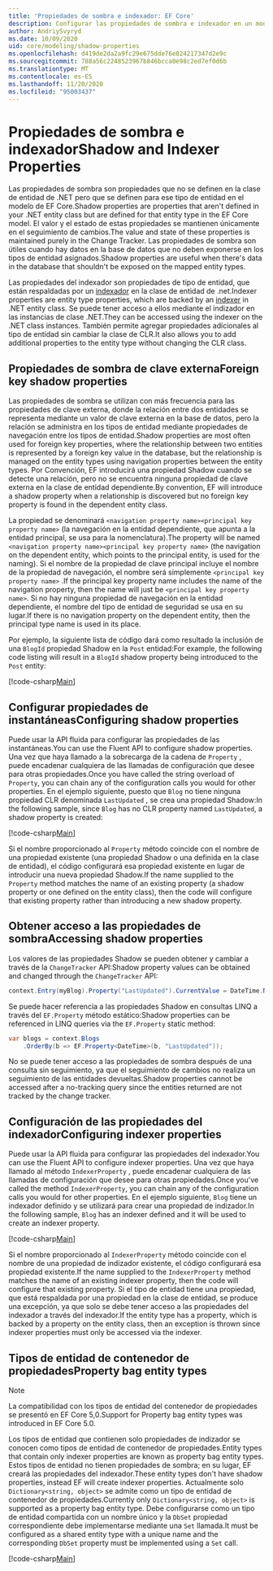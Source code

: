 ```yaml
---
title: 'Propiedades de sombra e indexador: EF Core'
description: Configurar las propiedades de sombra e indexador en un modelo de Entity Framework Core
author: AndriySvyryd
ms.date: 10/09/2020
uid: core/modeling/shadow-properties
ms.openlocfilehash: d419de2da2a9fc29e675dde76e824217347d2e9c
ms.sourcegitcommit: 788a56c2248523967b846bcca0e98c2ed7ef0d6b
ms.translationtype: MT
ms.contentlocale: es-ES
ms.lasthandoff: 11/20/2020
ms.locfileid: "95003437"
---
```

# <a name="shadow-and-indexer-properties"></a><span data-ttu-id="aae7e-103">Propiedades de sombra e indexador</span><span class="sxs-lookup"><span data-stu-id="aae7e-103">Shadow and Indexer Properties</span></span>

<span data-ttu-id="aae7e-104">Las propiedades de sombra son propiedades que no se definen en la clase de entidad de .NET pero que se definen para ese tipo de entidad en el modelo de EF Core.</span><span class="sxs-lookup"><span data-stu-id="aae7e-104">Shadow properties are properties that aren't defined in your .NET entity class but are defined for that entity type in the EF Core model.</span></span> <span data-ttu-id="aae7e-105">El valor y el estado de estas propiedades se mantienen únicamente en el seguimiento de cambios.</span><span class="sxs-lookup"><span data-stu-id="aae7e-105">The value and state of these properties is maintained purely in the Change Tracker.</span></span> <span data-ttu-id="aae7e-106">Las propiedades de sombra son útiles cuando hay datos en la base de datos que no deben exponerse en los tipos de entidad asignados.</span><span class="sxs-lookup"><span data-stu-id="aae7e-106">Shadow properties are useful when there's data in the database that shouldn't be exposed on the mapped entity types.</span></span>

<span data-ttu-id="aae7e-107">Las propiedades del indexador son propiedades de tipo de entidad, que están respaldadas por un [indexador](/dotnet/csharp/programming-guide/indexers/) en la clase de entidad de .net.</span><span class="sxs-lookup"><span data-stu-id="aae7e-107">Indexer properties are entity type properties, which are backed by an [indexer](/dotnet/csharp/programming-guide/indexers/) in .NET entity class.</span></span> <span data-ttu-id="aae7e-108">Se puede tener acceso a ellos mediante el indizador en las instancias de clase .NET.</span><span class="sxs-lookup"><span data-stu-id="aae7e-108">They can be accessed using the indexer on the .NET class instances.</span></span> <span data-ttu-id="aae7e-109">También permite agregar propiedades adicionales al tipo de entidad sin cambiar la clase de CLR.</span><span class="sxs-lookup"><span data-stu-id="aae7e-109">It also allows you to add additional properties to the entity type without changing the CLR class.</span></span>

## <a name="foreign-key-shadow-properties"></a><span data-ttu-id="aae7e-110">Propiedades de sombra de clave externa</span><span class="sxs-lookup"><span data-stu-id="aae7e-110">Foreign key shadow properties</span></span>

<span data-ttu-id="aae7e-111">Las propiedades de sombra se utilizan con más frecuencia para las propiedades de clave externa, donde la relación entre dos entidades se representa mediante un valor de clave externa en la base de datos, pero la relación se administra en los tipos de entidad mediante propiedades de navegación entre los tipos de entidad.</span><span class="sxs-lookup"><span data-stu-id="aae7e-111">Shadow properties are most often used for foreign key properties, where the relationship between two entities is represented by a foreign key value in the database, but the relationship is managed on the entity types using navigation properties between the entity types.</span></span> <span data-ttu-id="aae7e-112">Por Convención, EF introducirá una propiedad Shadow cuando se detecte una relación, pero no se encuentra ninguna propiedad de clave externa en la clase de entidad dependiente.</span><span class="sxs-lookup"><span data-stu-id="aae7e-112">By convention, EF will introduce a shadow property when a relationship is discovered but no foreign key property is found in the dependent entity class.</span></span>

<span data-ttu-id="aae7e-113">La propiedad se denominará `<navigation property name><principal key property name>` (la navegación en la entidad dependiente, que apunta a la entidad principal, se usa para la nomenclatura).</span><span class="sxs-lookup"><span data-stu-id="aae7e-113">The property will be named `<navigation property name><principal key property name>` (the navigation on the dependent entity, which points to the principal entity, is used for the naming).</span></span> <span data-ttu-id="aae7e-114">Si el nombre de la propiedad de clave principal incluye el nombre de la propiedad de navegación, el nombre será simplemente `<principal key property name>` .</span><span class="sxs-lookup"><span data-stu-id="aae7e-114">If the principal key property name includes the name of the navigation property, then the name will just be `<principal key property name>`.</span></span> <span data-ttu-id="aae7e-115">Si no hay ninguna propiedad de navegación en la entidad dependiente, el nombre del tipo de entidad de seguridad se usa en su lugar.</span><span class="sxs-lookup"><span data-stu-id="aae7e-115">If there is no navigation property on the dependent entity, then the principal type name is used in its place.</span></span>

<span data-ttu-id="aae7e-116">Por ejemplo, la siguiente lista de código dará como resultado la inclusión de una `BlogId` propiedad Shadow en la `Post` entidad:</span><span class="sxs-lookup"><span data-stu-id="aae7e-116">For example, the following code listing will result in a `BlogId` shadow property being introduced to the `Post` entity:</span></span>

[!code-csharp[Main](../../../samples/core/Modeling/Conventions/ShadowForeignKey.cs?name=Conventions&highlight=21-23)]

## <a name="configuring-shadow-properties"></a><span data-ttu-id="aae7e-117">Configurar propiedades de instantáneas</span><span class="sxs-lookup"><span data-stu-id="aae7e-117">Configuring shadow properties</span></span>

<span data-ttu-id="aae7e-118">Puede usar la API fluida para configurar las propiedades de las instantáneas.</span><span class="sxs-lookup"><span data-stu-id="aae7e-118">You can use the Fluent API to configure shadow properties.</span></span> <span data-ttu-id="aae7e-119">Una vez que haya llamado a la sobrecarga de la cadena de `Property` , puede encadenar cualquiera de las llamadas de configuración que desee para otras propiedades.</span><span class="sxs-lookup"><span data-stu-id="aae7e-119">Once you have called the string overload of `Property`, you can chain any of the configuration calls you would for other properties.</span></span> <span data-ttu-id="aae7e-120">En el ejemplo siguiente, puesto que `Blog` no tiene ninguna propiedad CLR denominada `LastUpdated` , se crea una propiedad Shadow:</span><span class="sxs-lookup"><span data-stu-id="aae7e-120">In the following sample, since `Blog` has no CLR property named `LastUpdated`, a shadow property is created:</span></span>

[!code-csharp[Main](../../../samples/core/Modeling/FluentAPI/ShadowProperty.cs?name=ShadowProperty&highlight=8)]

<span data-ttu-id="aae7e-121">Si el nombre proporcionado al `Property` método coincide con el nombre de una propiedad existente (una propiedad Shadow o una definida en la clase de entidad), el código configurará esa propiedad existente en lugar de introducir una nueva propiedad Shadow.</span><span class="sxs-lookup"><span data-stu-id="aae7e-121">If the name supplied to the `Property` method matches the name of an existing property (a shadow property or one defined on the entity class), then the code will configure that existing property rather than introducing a new shadow property.</span></span>

## <a name="accessing-shadow-properties"></a><span data-ttu-id="aae7e-122">Obtener acceso a las propiedades de sombra</span><span class="sxs-lookup"><span data-stu-id="aae7e-122">Accessing shadow properties</span></span>

<span data-ttu-id="aae7e-123">Los valores de las propiedades Shadow se pueden obtener y cambiar a través de la `ChangeTracker` API:</span><span class="sxs-lookup"><span data-stu-id="aae7e-123">Shadow property values can be obtained and changed through the `ChangeTracker` API:</span></span>

```csharp
context.Entry(myBlog).Property("LastUpdated").CurrentValue = DateTime.Now;
```

<span data-ttu-id="aae7e-124">Se puede hacer referencia a las propiedades Shadow en consultas LINQ a través del `EF.Property` método estático:</span><span class="sxs-lookup"><span data-stu-id="aae7e-124">Shadow properties can be referenced in LINQ queries via the `EF.Property` static method:</span></span>

```csharp
var blogs = context.Blogs
    .OrderBy(b => EF.Property<DateTime>(b, "LastUpdated"));
```

<span data-ttu-id="aae7e-125">No se puede tener acceso a las propiedades de sombra después de una consulta sin seguimiento, ya que el seguimiento de cambios no realiza un seguimiento de las entidades devueltas.</span><span class="sxs-lookup"><span data-stu-id="aae7e-125">Shadow properties cannot be accessed after a no-tracking query since the entities returned are not tracked by the change tracker.</span></span>

## <a name="configuring-indexer-properties"></a><span data-ttu-id="aae7e-126">Configuración de las propiedades del indexador</span><span class="sxs-lookup"><span data-stu-id="aae7e-126">Configuring indexer properties</span></span>

<span data-ttu-id="aae7e-127">Puede usar la API fluida para configurar las propiedades del indexador.</span><span class="sxs-lookup"><span data-stu-id="aae7e-127">You can use the Fluent API to configure indexer properties.</span></span> <span data-ttu-id="aae7e-128">Una vez que haya llamado al método `IndexerProperty` , puede encadenar cualquiera de las llamadas de configuración que desee para otras propiedades.</span><span class="sxs-lookup"><span data-stu-id="aae7e-128">Once you've called the method `IndexerProperty`, you can chain any of the configuration calls you would for other properties.</span></span> <span data-ttu-id="aae7e-129">En el ejemplo siguiente, `Blog` tiene un indexador definido y se utilizará para crear una propiedad de indizador.</span><span class="sxs-lookup"><span data-stu-id="aae7e-129">In the following sample, `Blog` has an indexer defined and it will be used to create an indexer property.</span></span>

[!code-csharp[Main](../../../samples/core/Modeling/FluentAPI/IndexerProperty.cs?name=ShadowProperty&highlight=3)]

<span data-ttu-id="aae7e-130">Si el nombre proporcionado al `IndexerProperty` método coincide con el nombre de una propiedad de indizador existente, el código configurará esa propiedad existente.</span><span class="sxs-lookup"><span data-stu-id="aae7e-130">If the name supplied to the `IndexerProperty` method matches the name of an existing indexer property, then the code will configure that existing property.</span></span> <span data-ttu-id="aae7e-131">Si el tipo de entidad tiene una propiedad, que está respaldada por una propiedad en la clase de entidad, se produce una excepción, ya que solo se debe tener acceso a las propiedades del indexador a través del indexador.</span><span class="sxs-lookup"><span data-stu-id="aae7e-131">If the entity type has a property, which is backed by a property on the entity class, then an exception is thrown since indexer properties must only be accessed via the indexer.</span></span>

## <a name="property-bag-entity-types"></a><span data-ttu-id="aae7e-132">Tipos de entidad de contenedor de propiedades</span><span class="sxs-lookup"><span data-stu-id="aae7e-132">Property bag entity types</span></span>

> [!NOTE]
> <span data-ttu-id="aae7e-133">La compatibilidad con los tipos de entidad del contenedor de propiedades se presentó en EF Core 5,0.</span><span class="sxs-lookup"><span data-stu-id="aae7e-133">Support for Property bag entity types was introduced in EF Core 5.0.</span></span>

<span data-ttu-id="aae7e-134">Los tipos de entidad que contienen solo propiedades de indizador se conocen como tipos de entidad de contenedor de propiedades.</span><span class="sxs-lookup"><span data-stu-id="aae7e-134">Entity types that contain only indexer properties are known as property bag entity types.</span></span> <span data-ttu-id="aae7e-135">Estos tipos de entidad no tienen propiedades de sombra; en su lugar, EF creará las propiedades del indexador.</span><span class="sxs-lookup"><span data-stu-id="aae7e-135">These entity types don't have shadow properties, instead EF will create indexer properties.</span></span> <span data-ttu-id="aae7e-136">Actualmente solo `Dictionary<string, object>` se admite como un tipo de entidad de contenedor de propiedades.</span><span class="sxs-lookup"><span data-stu-id="aae7e-136">Currently only `Dictionary<string, object>` is supported as a property bag entity type.</span></span> <span data-ttu-id="aae7e-137">Debe configurarse como un tipo de entidad compartida con un nombre único y la `DbSet` propiedad correspondiente debe implementarse mediante una `Set` llamada.</span><span class="sxs-lookup"><span data-stu-id="aae7e-137">It must be configured as a shared entity type with a unique name and the corresponding `DbSet` property must be implemented using a `Set` call.</span></span>

[!code-csharp[Main](../../../samples/core/Modeling/FluentAPI/SharedType.cs?name=SharedType&highlight=3,7)]
